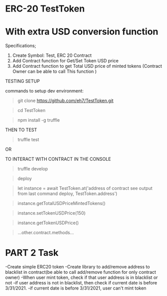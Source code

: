 # ERC-20 TestToken 

# With extra USD conversion function

Specifications;
1. Create Symbol: Test, ERC 20 Contract 
2. Add Contract function for Get/Set Token USD price 
3. Add Contract function to get Total USD price of minted tokens (Contract Owner can be able to call This function )


TESTING SETUP

commands to setup dev environment:

> git clone https://github.com/eh7/TestToken.git

> cd TestToken

> npm install -g truffle


THEN TO TEST

> truffle test

OR

TO INTERACT WITH CONTRACT IN THE CONSOLE 

> truffle develop

> deploy

> let instance = await TestToken.at('address of contract see output from last command deploy, TestToken.address')

> instance.getTotalUSDPriceMintedTokens()

> instance.setTokenUSDPrice(150)

> instance.getTokenUSDPrice()

> ...other.contract.methods...


# PART 2 Task

-Create simple ERC20 token 
-Create library to add/remove address to blacklist in contract(be able to call add/remove function for only contract owner) 
-When user mint token, check if that user address is in blacklist or not 
-if user address is not in blacklist, then check if current date is before 3/31/2021. 
-if current date is before 3/31/2021, user can't mint token


